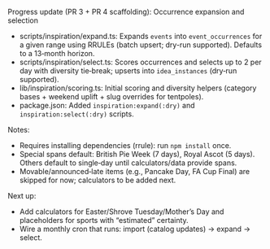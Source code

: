 Progress update (PR 3 + PR 4 scaffolding): Occurrence expansion and selection

- scripts/inspiration/expand.ts: Expands `events` into `event_occurrences` for a given range using RRULEs (batch upsert; dry-run supported). Defaults to a 13‑month horizon.
- scripts/inspiration/select.ts: Scores occurrences and selects up to 2 per day with diversity tie‑break; upserts into `idea_instances` (dry‑run supported).
- lib/inspiration/scoring.ts: Initial scoring and diversity helpers (category bases + weekend uplift + slug overrides for tentpoles).
- package.json: Added `inspiration:expand(:dry)` and `inspiration:select(:dry)` scripts.

Notes:
- Requires installing dependencies (rrule): run `npm install` once.
- Special spans default: British Pie Week (7 days), Royal Ascot (5 days). Others default to single‑day until calculators/data provide spans.
- Movable/announced‑late items (e.g., Pancake Day, FA Cup Final) are skipped for now; calculators to be added next.

Next up:
- Add calculators for Easter/Shrove Tuesday/Mother’s Day and placeholders for sports with “estimated” certainty.
- Wire a monthly cron that runs: import (catalog updates) → expand → select.
